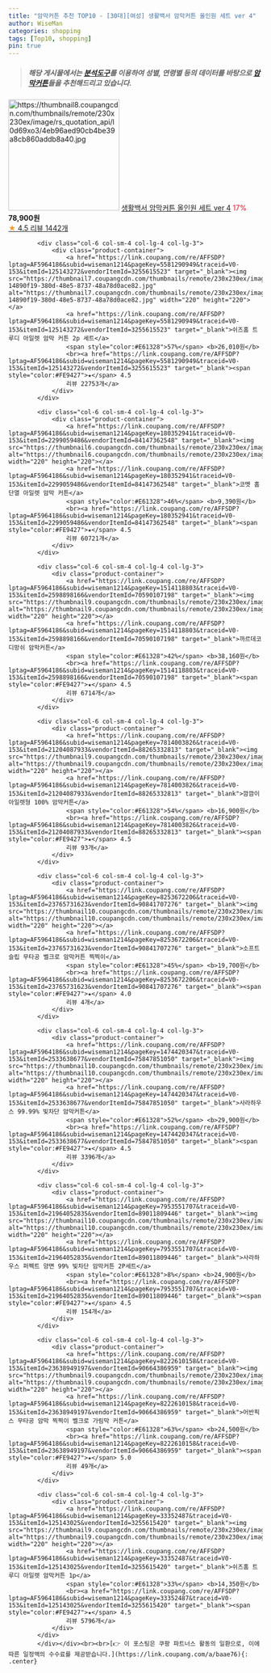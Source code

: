 ```yaml
---
title: "암막커튼 추천 TOP10 - [30대][여성] 생활백서 암막커튼 올인원 세트 ver 4"
author: WiseMan
categories: shopping
tags: [Top10, shopping]
pin: true
---
```


> ##### 해당 게시물에서는 [**분석도구**](https://itemscout.io/)를 이용하여 **성별**, **연령별** 등의 데이터를 바탕으로 [**암막커튼**](https://link.coupang.com/a/baae76)들을 추천해드리고 있습니다.
<div class="container"><div class="row">
            <div class="col-6 col-sm-4 col-lg-4 col-lg-3">
                <div class="product-container">
                    <a href="https://link.coupang.com/re/AFFSDP?lptag=AF5964186&subid=wiseman1214&pageKey=6472952479&traceid=V0-153&itemId=20405832984&vendorItemId=87488055986" target="_blank"><img src="https://thumbnail8.coupangcdn.com/thumbnails/remote/230x230ex/image/rs_quotation_api/l0d69xo3/4eb96aed90cb4be39a8cb860addb8a40.jpg" alt="https://thumbnail8.coupangcdn.com/thumbnails/remote/230x230ex/image/rs_quotation_api/l0d69xo3/4eb96aed90cb4be39a8cb860addb8a40.jpg" width="220" height="220"></a>
                    <a href="https://link.coupang.com/re/AFFSDP?lptag=AF5964186&subid=wiseman1214&pageKey=6472952479&traceid=V0-153&itemId=20405832984&vendorItemId=87488055986" target="_blank">생활백서 암막커튼 올인원 세트 ver 4</a>
                    <span style="color:#E61328">17%</span> <b>78,900원</b>
                    <br><a href="https://link.coupang.com/re/AFFSDP?lptag=AF5964186&subid=wiseman1214&pageKey=6472952479&traceid=V0-153&itemId=20405832984&vendorItemId=87488055986" target="_blank"><span style="color:#FE9427">★</span> 4.5
                    리뷰 1442개</a>
                </div>
            </div>
            
            <div class="col-6 col-sm-4 col-lg-4 col-lg-3">
                <div class="product-container">
                    <a href="https://link.coupang.com/re/AFFSDP?lptag=AF5964186&subid=wiseman1214&pageKey=5581290949&traceid=V0-153&itemId=125143272&vendorItemId=3255615523" target="_blank"><img src="https://thumbnail7.coupangcdn.com/thumbnails/remote/230x230ex/image/retail/images/3753522851745252-14890f19-380d-48e5-8737-48a78d0ace82.jpg" alt="https://thumbnail7.coupangcdn.com/thumbnails/remote/230x230ex/image/retail/images/3753522851745252-14890f19-380d-48e5-8737-48a78d0ace82.jpg" width="220" height="220"></a>
                    <a href="https://link.coupang.com/re/AFFSDP?lptag=AF5964186&subid=wiseman1214&pageKey=5581290949&traceid=V0-153&itemId=125143272&vendorItemId=3255615523" target="_blank">쉬즈홈 트루디 아일렛 암막 커튼 2p 세트</a>
                    <span style="color:#E61328">57%</span> <b>26,010원</b>
                    <br><a href="https://link.coupang.com/re/AFFSDP?lptag=AF5964186&subid=wiseman1214&pageKey=5581290949&traceid=V0-153&itemId=125143272&vendorItemId=3255615523" target="_blank"><span style="color:#FE9427">★</span> 4.5
                    리뷰 22753개</a>
                </div>
            </div>
            
            <div class="col-6 col-sm-4 col-lg-4 col-lg-3">
                <div class="product-container">
                    <a href="https://link.coupang.com/re/AFFSDP?lptag=AF5964186&subid=wiseman1214&pageKey=180352941&traceid=V0-153&itemId=2299059486&vendorItemId=84147362548" target="_blank"><img src="https://thumbnail6.coupangcdn.com/thumbnails/remote/230x230ex/image/0820_amir_esrgan_inf80k_batch_7_max3k/0f33/10b93f3dba53d3624cf31d4e125265e773d5c87bfec2eb0d12cdcf81968f.jpg" alt="https://thumbnail6.coupangcdn.com/thumbnails/remote/230x230ex/image/0820_amir_esrgan_inf80k_batch_7_max3k/0f33/10b93f3dba53d3624cf31d4e125265e773d5c87bfec2eb0d12cdcf81968f.jpg" width="220" height="220"></a>
                    <a href="https://link.coupang.com/re/AFFSDP?lptag=AF5964186&subid=wiseman1214&pageKey=180352941&traceid=V0-153&itemId=2299059486&vendorItemId=84147362548" target="_blank">코멧 홈 단열 아일렛 암막 커튼</a>
                    <span style="color:#E61328">46%</span> <b>9,390원</b>
                    <br><a href="https://link.coupang.com/re/AFFSDP?lptag=AF5964186&subid=wiseman1214&pageKey=180352941&traceid=V0-153&itemId=2299059486&vendorItemId=84147362548" target="_blank"><span style="color:#FE9427">★</span> 4.5
                    리뷰 60721개</a>
                </div>
            </div>
            
            <div class="col-6 col-sm-4 col-lg-4 col-lg-3">
                <div class="product-container">
                    <a href="https://link.coupang.com/re/AFFSDP?lptag=AF5964186&subid=wiseman1214&pageKey=1514118803&traceid=V0-153&itemId=2598898166&vendorItemId=70590107198" target="_blank"><img src="https://thumbnail9.coupangcdn.com/thumbnails/remote/230x230ex/image/0820_amir_esrgan_inf80k_batch_1_max3k/2fb3/12d3f3c6aff16cf906dbeb533b4cb4039a987384345daf4fc5e82a95756e.jpg" alt="https://thumbnail9.coupangcdn.com/thumbnails/remote/230x230ex/image/0820_amir_esrgan_inf80k_batch_1_max3k/2fb3/12d3f3c6aff16cf906dbeb533b4cb4039a987384345daf4fc5e82a95756e.jpg" width="220" height="220"></a>
                    <a href="https://link.coupang.com/re/AFFSDP?lptag=AF5964186&subid=wiseman1214&pageKey=1514118803&traceid=V0-153&itemId=2598898166&vendorItemId=70590107198" target="_blank">까르데코 디망쉬 암막커튼</a>
                    <span style="color:#E61328">42%</span> <b>38,160원</b>
                    <br><a href="https://link.coupang.com/re/AFFSDP?lptag=AF5964186&subid=wiseman1214&pageKey=1514118803&traceid=V0-153&itemId=2598898166&vendorItemId=70590107198" target="_blank"><span style="color:#FE9427">★</span> 4.5
                    리뷰 6714개</a>
                </div>
            </div>
            
            <div class="col-6 col-sm-4 col-lg-4 col-lg-3">
                <div class="product-container">
                    <a href="https://link.coupang.com/re/AFFSDP?lptag=AF5964186&subid=wiseman1214&pageKey=7814003826&traceid=V0-153&itemId=21204087933&vendorItemId=88265332813" target="_blank"><img src="https://thumbnail9.coupangcdn.com/thumbnails/remote/230x230ex/image/vendor_inventory/50f2/98b6d2c2428b8f85f4525d793374a447123a9cc095efc2e8036ed78195cb.jpg" alt="https://thumbnail9.coupangcdn.com/thumbnails/remote/230x230ex/image/vendor_inventory/50f2/98b6d2c2428b8f85f4525d793374a447123a9cc095efc2e8036ed78195cb.jpg" width="220" height="220"></a>
                    <a href="https://link.coupang.com/re/AFFSDP?lptag=AF5964186&subid=wiseman1214&pageKey=7814003826&traceid=V0-153&itemId=21204087933&vendorItemId=88265332813" target="_blank">깜깜이 아일렛형 100% 암막커튼</a>
                    <span style="color:#E61328">54%</span> <b>16,900원</b>
                    <br><a href="https://link.coupang.com/re/AFFSDP?lptag=AF5964186&subid=wiseman1214&pageKey=7814003826&traceid=V0-153&itemId=21204087933&vendorItemId=88265332813" target="_blank"><span style="color:#FE9427">★</span> 4.5
                    리뷰 93개</a>
                </div>
            </div>
            
            <div class="col-6 col-sm-4 col-lg-4 col-lg-3">
                <div class="product-container">
                    <a href="https://link.coupang.com/re/AFFSDP?lptag=AF5964186&subid=wiseman1214&pageKey=8253672206&traceid=V0-153&itemId=23765731623&vendorItemId=90841707276" target="_blank"><img src="https://thumbnail10.coupangcdn.com/thumbnails/remote/230x230ex/image/vendor_inventory/cc9c/5427b6b5981b5e57cfb09a6e135971decdb227201987010bde79891ea65b.jpg" alt="https://thumbnail10.coupangcdn.com/thumbnails/remote/230x230ex/image/vendor_inventory/cc9c/5427b6b5981b5e57cfb09a6e135971decdb227201987010bde79891ea65b.jpg" width="220" height="220"></a>
                    <a href="https://link.coupang.com/re/AFFSDP?lptag=AF5964186&subid=wiseman1214&pageKey=8253672206&traceid=V0-153&itemId=23765731623&vendorItemId=90841707276" target="_blank">소프트슬립 무타공 벨크로 암막커튼 찍찍이</a>
                    <span style="color:#E61328">45%</span> <b>19,700원</b>
                    <br><a href="https://link.coupang.com/re/AFFSDP?lptag=AF5964186&subid=wiseman1214&pageKey=8253672206&traceid=V0-153&itemId=23765731623&vendorItemId=90841707276" target="_blank"><span style="color:#FE9427">★</span> 4.0
                    리뷰 4개</a>
                </div>
            </div>
            
            <div class="col-6 col-sm-4 col-lg-4 col-lg-3">
                <div class="product-container">
                    <a href="https://link.coupang.com/re/AFFSDP?lptag=AF5964186&subid=wiseman1214&pageKey=1474420347&traceid=V0-153&itemId=2533638677&vendorItemId=75847851050" target="_blank"><img src="https://thumbnail10.coupangcdn.com/thumbnails/remote/230x230ex/image/0820_amir_esrgan_inf80k_batch_5_max3k/9ddb/b5843719f7734f7d4c97050881f38ddfe0231bc188138ed7536441ee3b96.jpg" alt="https://thumbnail10.coupangcdn.com/thumbnails/remote/230x230ex/image/0820_amir_esrgan_inf80k_batch_5_max3k/9ddb/b5843719f7734f7d4c97050881f38ddfe0231bc188138ed7536441ee3b96.jpg" width="220" height="220"></a>
                    <a href="https://link.coupang.com/re/AFFSDP?lptag=AF5964186&subid=wiseman1214&pageKey=1474420347&traceid=V0-153&itemId=2533638677&vendorItemId=75847851050" target="_blank">사라하우스 99.99% 빛차단 암막커튼</a>
                    <span style="color:#E61328">52%</span> <b>29,900원</b>
                    <br><a href="https://link.coupang.com/re/AFFSDP?lptag=AF5964186&subid=wiseman1214&pageKey=1474420347&traceid=V0-153&itemId=2533638677&vendorItemId=75847851050" target="_blank"><span style="color:#FE9427">★</span> 4.5
                    리뷰 3396개</a>
                </div>
            </div>
            
            <div class="col-6 col-sm-4 col-lg-4 col-lg-3">
                <div class="product-container">
                    <a href="https://link.coupang.com/re/AFFSDP?lptag=AF5964186&subid=wiseman1214&pageKey=7953551707&traceid=V0-153&itemId=21964052835&vendorItemId=89011809446" target="_blank"><img src="https://thumbnail10.coupangcdn.com/thumbnails/remote/230x230ex/image/vendor_inventory/daa5/8816a38ca50fc25e493c0bb7c47c459bf06fd70a241aaf2aa4b1a146082e.jpg" alt="https://thumbnail10.coupangcdn.com/thumbnails/remote/230x230ex/image/vendor_inventory/daa5/8816a38ca50fc25e493c0bb7c47c459bf06fd70a241aaf2aa4b1a146082e.jpg" width="220" height="220"></a>
                    <a href="https://link.coupang.com/re/AFFSDP?lptag=AF5964186&subid=wiseman1214&pageKey=7953551707&traceid=V0-153&itemId=21964052835&vendorItemId=89011809446" target="_blank">사라하우스 퍼펙트 양면 99% 빛차단 암막커튼 2P세트</a>
                    <span style="color:#E61328">8%</span> <b>24,900원</b>
                    <br><a href="https://link.coupang.com/re/AFFSDP?lptag=AF5964186&subid=wiseman1214&pageKey=7953551707&traceid=V0-153&itemId=21964052835&vendorItemId=89011809446" target="_blank"><span style="color:#FE9427">★</span> 4.5
                    리뷰 154개</a>
                </div>
            </div>
            
            <div class="col-6 col-sm-4 col-lg-4 col-lg-3">
                <div class="product-container">
                    <a href="https://link.coupang.com/re/AFFSDP?lptag=AF5964186&subid=wiseman1214&pageKey=8222610158&traceid=V0-153&itemId=23638949197&vendorItemId=90664386959" target="_blank"><img src="https://thumbnail9.coupangcdn.com/thumbnails/remote/230x230ex/image/vendor_inventory/743e/8ab526a69fe70a1a2fab824620dde7ee5b841fd9ff24b9b24a9eabc7c0c3.png" alt="https://thumbnail9.coupangcdn.com/thumbnails/remote/230x230ex/image/vendor_inventory/743e/8ab526a69fe70a1a2fab824620dde7ee5b841fd9ff24b9b24a9eabc7c0c3.png" width="220" height="220"></a>
                    <a href="https://link.coupang.com/re/AFFSDP?lptag=AF5964186&subid=wiseman1214&pageKey=8222610158&traceid=V0-153&itemId=23638949197&vendorItemId=90664386959" target="_blank">어반픽스 무타공 암막 찍찍이 벨크로 가림막 커튼</a>
                    <span style="color:#E61328">63%</span> <b>24,500원</b>
                    <br><a href="https://link.coupang.com/re/AFFSDP?lptag=AF5964186&subid=wiseman1214&pageKey=8222610158&traceid=V0-153&itemId=23638949197&vendorItemId=90664386959" target="_blank"><span style="color:#FE9427">★</span> 5.0
                    리뷰 49개</a>
                </div>
            </div>
            
            <div class="col-6 col-sm-4 col-lg-4 col-lg-3">
                <div class="product-container">
                    <a href="https://link.coupang.com/re/AFFSDP?lptag=AF5964186&subid=wiseman1214&pageKey=33352487&traceid=V0-153&itemId=125143025&vendorItemId=3255615420" target="_blank"><img src="https://thumbnail9.coupangcdn.com/thumbnails/remote/230x230ex/image/0820_amir_esrgan_inf80k_batch_0_max3k/98e1/9f00196cb4010a0604d121a6d748b73e6a25be1b0e6561f12235e8e7d2d5.jpg" alt="https://thumbnail9.coupangcdn.com/thumbnails/remote/230x230ex/image/0820_amir_esrgan_inf80k_batch_0_max3k/98e1/9f00196cb4010a0604d121a6d748b73e6a25be1b0e6561f12235e8e7d2d5.jpg" width="220" height="220"></a>
                    <a href="https://link.coupang.com/re/AFFSDP?lptag=AF5964186&subid=wiseman1214&pageKey=33352487&traceid=V0-153&itemId=125143025&vendorItemId=3255615420" target="_blank">쉬즈홈 트루디 아일렛 암막커튼 1p</a>
                    <span style="color:#E61328">33%</span> <b>14,350원</b>
                    <br><a href="https://link.coupang.com/re/AFFSDP?lptag=AF5964186&subid=wiseman1214&pageKey=33352487&traceid=V0-153&itemId=125143025&vendorItemId=3255615420" target="_blank"><span style="color:#FE9427">★</span> 4.5
                    리뷰 5796개</a>
                </div>
            </div>
            </div></div><br><br>[👉 이 포스팅은 쿠팡 파트너스 활동의 일환으로, 이에 따른 일정액의 수수료를 제공받습니다.](https://link.coupang.com/a/baae76){: .center}